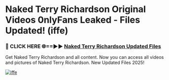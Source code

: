 # Naked Terry Richardson Original Videos 0nlyFans Leaked - Files Updated! (iffe)

<h3>🔴 CLICK HERE 🌐==►► <a href="https://tinyurl.com/yckcrads" rel="nofollow">Naked Terry Richardson Updated Files</a></h3>

Get Naked Terry Richardson and all content. Now you can access all videos and pictures of Naked Terry Richardson. New Updated Files 2025!

[![iffe](https://i.imgur.com/hpKpOFt.gif)](https://tinyurl.com/yckcrads)
